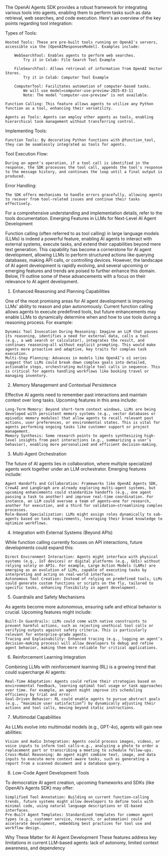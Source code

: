 The OpenAI Agents SDK provides a robust framework for integrating various tools into agents, enabling them to perform tasks such as data retrieval, web searches, and code execution. Here's an overview of the key points regarding tool integration:

Types of Tools:

    Hosted Tools: These are pre-built tools running on OpenAI's servers, accessible via the [OpenAIResponsesModel]. Examples include:

        WebSearchTool: Enables agents to perform web searches.
            Try it in Colab: File Search Tool Example

        FileSearchTool: Allows retrieval of information from OpenAI Vector Stores.
            Try it in Colab: Computer Tool Example

        ComputerTool: Facilitates automation of computer-based tasks.
            We will use model=computer-use-preview-2025-03-11
            Note: The model "computer-use-preview" is not available.

    Function Calling: This feature allows agents to utilize any Python function as a tool, enhancing their versatility.

    Agents as Tools: Agents can employ other agents as tools, enabling hierarchical task management without transferring control.

Implementing Tools:

    Function Tools: By decorating Python functions with @function_tool, they can be seamlessly integrated as tools for agents.

Tool Execution Flow:

    During an agent's operation, if a tool call is identified in the response, the SDK processes the tool call, appends the tool's response to the message history, and continues the loop until a final output is produced.

Error Handling:

    The SDK offers mechanisms to handle errors gracefully, allowing agents to recover from tool-related issues and continue their tasks effectively.

For a comprehensive understanding and implementation details, refer to the tools documentation.
Emerging Features in LLMs for Next-Level AI Agent Development

Function calling (often referred to as tool calling) in large language models (LLMs) is indeed a powerful feature, enabling AI agents to interact with external systems, execute tasks, and extend their capabilities beyond mere text generation. This capability has become a cornerstone for AI agent development, allowing LLMs to perform structured actions like querying databases, making API calls, or controlling devices. However, the landscape of AI agent development is rapidly evolving, and several upcoming or emerging features and trends are poised to further enhance this domain. Below, I’ll outline some of these advancements with a focus on their relevance to AI agent development.
1. Enhanced Reasoning and Planning Capabilities

One of the most promising areas for AI agent development is improving LLMs' ability to reason and plan autonomously. Current function calling allows agents to execute predefined tools, but future enhancements may enable LLMs to dynamically determine when and how to use tools during a reasoning process. For example:

    Dynamic Tool Invocation During Reasoning: Imagine an LLM that pauses its reasoning, identifies a need for external data, calls a tool (e.g., a web search or calculator), integrates the result, and continues reasoning—all without explicit prompting. This would make agents more proactive and adaptive, key traits for complex task execution.
    Multi-Step Planning: Advances in models like OpenAI’s o1 series suggest that LLMs could break down complex goals into detailed, actionable steps, orchestrating multiple tool calls in sequence. This is critical for agents handling workflows like booking travel or managing inventory.

2. Memory Management and Contextual Persistence

Effective AI agents need to remember past interactions and maintain context over long tasks. Upcoming features in this area include:

    Long-Term Memory: Beyond short-term context windows, LLMs are being developed with persistent memory systems (e.g., vector databases or episodic memory modules) that allow agents to recall relevant past actions, user preferences, or environmental states. This is vital for agents performing ongoing tasks like customer support or project management.
    Memory Synthesis: Some research points to agents synthesizing high-level insights from past interactions (e.g., summarizing a user’s behavior), enabling more personalized and efficient decision-making.

3. Multi-Agent Orchestration

The future of AI agents lies in collaboration, where multiple specialized agents work together under an LLM orchestrator. Emerging features include:

    Agent Handoffs and Collaboration: Frameworks like OpenAI Agents SDK, CrewAI and LangGraph are already exploring multi-agent systems, but upcoming enhancements could standardize handoffs (e.g., one agent passing a task to another) and improve real-time coordination. For instance, an LLM could oversee a team of agents—one for research, another for execution, and a third for validation—streamlining complex processes.
    Role-Based Specialization: LLMs might assign roles dynamically to sub-agents based on task requirements, leveraging their broad knowledge to optimize workflows.

4. Integration with External Systems (Beyond APIs)

While function calling currently focuses on API interactions, future developments could expand this:

    Direct Environment Interaction: Agents might interface with physical systems (e.g., IoT devices) or digital platforms (e.g., GUIs) without relying solely on APIs. For example, Large Action Models (LAMs) are emerging as an evolution of LLMs, capable of executing tasks by interpreting and acting on real-world interfaces.
    Autonomous Tool Creation: Instead of relying on predefined tools, LLMs could generate custom functions or scripts on the fly, tailored to specific tasks, enhancing flexibility in agent development.

5. Guardrails and Safety Mechanisms

As agents become more autonomous, ensuring safe and ethical behavior is crucial. Upcoming features might include:

    Built-In Guardrails: LLMs could come with native constraints to prevent harmful actions, such as rejecting unethical tool calls or verifying outputs against safety criteria. This is particularly relevant for enterprise-grade agents.
    Tracing and Explainability: Enhanced tracing (e.g., logging an agent’s decision-making process) will allow developers to debug and refine agent behavior, making them more reliable for critical applications.

6. Reinforcement Learning Integration

Combining LLMs with reinforcement learning (RL) is a growing trend that could supercharge AI agents:

    Real-Time Adaptation: Agents could refine their strategies based on environmental feedback, learning optimal tool usage or task approaches over time. For example, an agent might improve its scheduling efficiency by trial and error.
    Goal-Driven Behavior: RL could enable agents to pursue abstract goals (e.g., “maximize user satisfaction”) by dynamically adjusting their actions and tool calls, moving beyond static instructions.

7. Multimodal Capabilities

As LLMs evolve into multimodal models (e.g., GPT-4o), agents will gain new abilities:

    Vision and Audio Integration: Agents could process images, videos, or voice inputs to inform tool calls—e.g., analyzing a photo to order a replacement part or transcribing a meeting to schedule follow-ups.
    Cross-Modal Reasoning: An agent might combine text, image, and data inputs to execute more context-aware tasks, such as generating a report from a scanned document and a database query.

8. Low-Code Agent Development Tools

To democratize AI agent creation, upcoming frameworks and SDKs (like OpenAI’s Agents SDK) may offer:

    Simplified Tool Annotation: Building on current function-calling trends, future systems might allow developers to define tools with minimal code, using natural language descriptions or UI-based interfaces.
    Pre-Built Agent Templates: Standardized templates for common agent types (e.g., customer service, research, or automation) could accelerate development, embedding best practices for tool use and workflow design.

Why These Matter for AI Agent Development
These features address key limitations in current LLM-based agents: lack of autonomy, limited context awareness, and dependency


